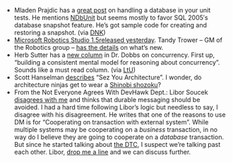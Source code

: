 -   Mladen Prajdic has a [great
    post](http://weblogs.sqlteam.com/mladenp/archive/2007/07/06/60250.aspx)
    on handling a database in your unit tests. He mentions
    [NDbUnit](http://www.ndbunit.org/) but seems mostly to favor SQL
    2005′s database snapshot feature. He’s got sample code for creating
    and restoring a snapshot. (via
    [DNK](http://www.dotnetkicks.com/architecture/Ways_to_revert_a_database_to_pre_Test_state_after_Unit_testing))
-   [Microsoft Robotics Studio
    1.5](http://www.microsoft.com/downloads/details.aspx?FamilyId=73092FF6-E37B-45C6-8E5E-C23D5D632B1E&displaylang=en)[released
    yesterday](http://www.microsoft.com/presspass/press/2007/jul07/07-09msrspr.mspx).
    Tandy Trower – GM of the Robotics group – [has the
    details](http://msdn2.microsoft.com/en-us/robotics/bb625969.aspx) on
    what’s new.
-   Herb Sutter has a [new
    column](http://www.ddj.com/dept/architect/200001985) in Dr. Dobbs on
    concurrency. First up, “building a consistent mental model for
    reasoning about concurrency”. Sounds like a must read column. (via
    [LtU](http://lambda-the-ultimate.org/node/2339))
-   Scott Hanselman
    [describes](http://www.hanselman.com/blog/SezYouArchitectureAndTheArchitectureNinja.aspx)
    “Sez You Architecture”. I wonder, do architecture ninjas get to wear
    a [Shinobi shozoku](http://en.wikipedia.org/wiki/Shinobi_shozoku)?
-   From the Not Everyone Agrees With DevHawk Dept.: Libor Soucek
    [disagrees with
    me](http://lsblog.wordpress.com/2007/07/05/avoid-durable-messages-in-enterprise-services/)
    and thinks that durable messaging should be avoided. I had a hard
    time following Libor’s logic but needless to say, I disagree with
    his disagreement. He writes that one of the reasons to use DM is for
    “Cooperating on transaction with external system”. While multiple
    systems may be cooperating on a *business* transaction, in no way do
    I believe they are going to cooperate on a *database* transaction.
    But since he started talking about [the
    DTC](http://msdn2.microsoft.com/en-us/library/ms684146.aspx), I
    suspect we’re talking past each other. Libor, [drop me a
    line](mailto:harry%20dot%20pierson%20at%20microsoft%20dot%20com) and
    we can discuss further.

